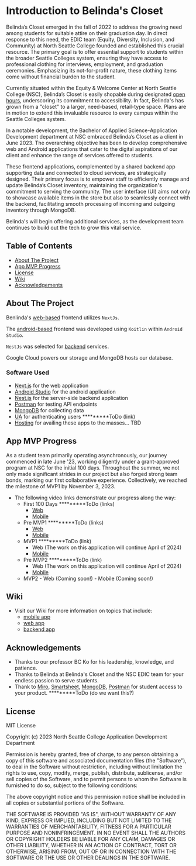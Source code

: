 # Introduction to Belinda's Closet
Belinda’s Closet emerged in the fall of 2022 to address the growing need among students for suitable attire on their graduation day. In direct response to this need, the EDIC team (Equity, Diversity, Inclusion, and Community) at North Seattle College founded and established this crucial resource. The primary goal is to offer essential support to students within the broader Seattle Colleges system, ensuring they have access to professional clothing for interviews, employment, and graduation ceremonies. Emphasizing its not-for-profit nature, these clothing items come without financial burden to the student.

Currently situated within the Equity & Welcome Center at North Seattle College (NSC), Belinda’s Closet is easily shopable during designated [open hours](https://northseattle.edu/edic/belindas-closet), underscoring its commitment to accessibility. In fact, Belinda's has grown from a "closet" to a larger, need-based, retail-type space. Plans are in motion to extend this invaluable resource to every campus within the Seattle Colleges system.

In a notable development, the Bachelor of Applied Science-Application Development department at NSC embraced Belinda’s Closet as a client in June 2023. The overarching objective has been to develop comprehensive web and Android applications that cater to the digital aspirations of our client and enhance the range of services offered to students.

These frontend applications, complemented by a shared backend app supporting data and connected to cloud services, are strategically designed. Their primary focus is to empower staff to efficiently manage and update Belinda’s Closet inventory, maintaining the organization's commitment to serving the community. The user interface (UI) aims not only to showcase available items in the store but also to seamlessly connect with the backend, facilitating smooth processing of incoming and outgoing inventory through MongoDB.

Belinda's will begin offering additional services, as the development team continues to build out the tech to grow this vital service. 
 
## Table of Contents
- [About The Project](#about-the-project)
- [App MVP Progress](#app-mvp-progress)
- [License](#license)
- [Wiki](#wiki)
- [Acknowledgements](#acknowledgements)
 
## About The Project
Benlinda's [web-based](https://github.com/SeattleColleges/belindas-closet-nextjs) frontend utilizes `NextJs`.

The [android-based](https://github.com/SeattleColleges/belindas-closet-android) frontend was developed using `Koitlin` within `Android Studio`.

`NestJs` was selected for [backend](https://nestjs.com/) services. 

Google Cloud powers our storage and MongoDB hosts our database.

### Software Used
- [Next.js](https://nextjs.org/) for the web application
- [Android Studio](https://developer.android.com/studio?gclid=Cj0KCQiAmNeqBhD4ARIsADsYfTekXQtjhqJ8cl8GBV4Lmza-3twj7fpJ6BC73tf5vPeYJYChgA9M3JAaAlGTEALw_wcB&gclsrc=aw.ds) for the android application
- [Nest.js](https://nestjs.com/) for the server-side backend application
- [Postman](https://www.postman.com/) for testing API endpoints
- [MongoDB](https://www.mongodb.com/) for collecting data
- [UA]() for authenticating users *********ToDo (link)
- [Hosting]() for availing these apps to the masses... TBD
 
## App MVP Progress
As a student team primarily operating asynchronously, our journey commenced in late June '23, working diligently under a grant-approved program at NSC for the initial 100 days. Throughout the summer, we not only made significant strides in our project but also forged strong team bonds, marking our first collaborative experience. Collectively, we reached the milestone of MVP1 by November 3, 2023.
- The following video links demonstrate our progress along the way:
	- First 100 Days  *********ToDo (links)
		- [Web]()
		- [Mobile]()
	- Pre MVP1  *********ToDo (links)
		- [Web]()
		- [Mobile]()
	- MVP1  *********ToDo (link)
		- Web (The work on this application will continue April of 2024)
		- [Mobile]()
	- Pre MVP2  *********ToDo (link)
		- Web (The work on this application will continue April of 2024)
		- [Mobile]()
	- MVP2
     		- Web (Coming soon!)
     		- Mobile (Coming soon!)
 
## Wiki
- Visit our Wiki for more information on topics that include:
  - [mobile app](https://github.com/SeattleColleges/belindas-closet-android/wiki)
  - [web app](https://github.com/SeattleColleges/belindas-closet-nextjs/wiki)
  - [backend app](https://github.com/SeattleColleges/belindas-closet-nestjs/wiki)
 
## Acknowledgements
- Thanks to our professor BC Ko for his leadership, knowledge, and patience.
- Thanks to Belinda at Belinda's Closet and the NSC EDIC team for your endless passion to serve students.
- Thank to [Miro](), [Smartsheet](), [MongoDB](_____), [Postman](_____) for student access to your product.  *********ToDo (do we want this?) 
 
## License
MIT License

Copyright (c) 2023 North Seattle College Application Development Department

Permission is hereby granted, free of charge, to any person obtaining a copy of this software and associated documentation files (the "Software"), to deal in the Software without restriction, including without limitation the rights to use, copy, modify, merge, publish, distribute, sublicense, and/or sell copies of the Software, and to permit persons to whom the Software is furnished to do so, subject to the following conditions:

The above copyright notice and this permission notice shall be included in all copies or substantial portions of the Software.

THE SOFTWARE IS PROVIDED "AS IS", WITHOUT WARRANTY OF ANY KIND, EXPRESS OR IMPLIED, INCLUDING BUT NOT LIMITED TO THE WARRANTIES OF MERCHANTABILITY, FITNESS FOR A PARTICULAR PURPOSE AND NONINFRINGEMENT. IN NO EVENT SHALL THE AUTHORS OR COPYRIGHT HOLDERS BE LIABLE FOR ANY CLAIM, DAMAGES OR OTHER LIABILITY, WHETHER IN AN ACTION OF CONTRACT, TORT OR OTHERWISE, ARISING FROM, OUT OF OR IN CONNECTION WITH THE SOFTWARE OR THE USE OR OTHER DEALINGS IN THE SOFTWARE.
